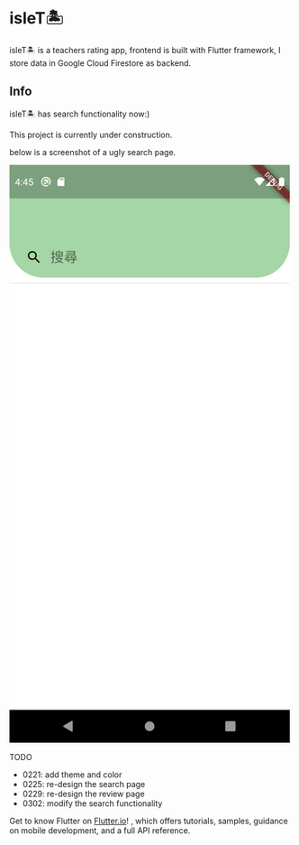 # isleT🏝️

isleT🏝️ is a teachers rating app, 
frontend is built with Flutter framework,
I store data in Google Cloud Firestore as backend.

## Info

isleT🏝️ has search functionality now:)

This project is currently under construction.

below is a screenshot of a ugly search page.
<!-- <img src="https://github.com/jessiwu/isleT/blob/colorTheme/screenshots/searchPage.gif" width="720" height="1480" /> -->
![Alt Text](https://github.com/jessiwu/isleT/blob/colorTheme/screenshots/searchPage.gif)

TODO
- 0221: add theme and color 
- 0225: re-design the search page
- 0229: re-design the review page 
- 0302: modify the search functionality

Get to know Flutter on
[Flutter.io](https://flutter.dev/)! , which offers tutorials,
samples, guidance on mobile development, and a full API reference.
